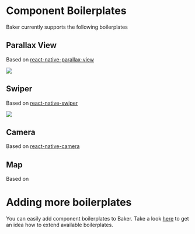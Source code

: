 # Component Boilerplates

Baker currently supports the following boilerplates

## Parallax View

Based on [react-native-parallax-view](https://github.com/lelandrichardson/react-native-parallax-view)

![](https://camo.githubusercontent.com/07df318dc85ff925e4043b9fd240315518733aa0/687474703a2f2f692e67697068792e636f6d2f785469546e65654362316e7061476f72686d2e676966)

## Swiper

Based on [react-native-swiper](https://github.com/leecade/react-native-swiper)

![](https://camo.githubusercontent.com/2bb70cd3dc3b94523811ab1536cc5ad30932d2be/687474703a2f2f692e696d6775722e636f6d2f7a7273617a41472e6769662532303d33303078)

## Camera

Based on [react-native-camera](https://github.com/lwansbrough/react-native-camera)

## Map

Based on []()



# Adding more boilerplates

You can easily add component boilerplates to Baker. Take a look [here](https://github.com/thebakeryio/baker/tree/master/baker/generators/component/templates/boilerplates) to get an idea how to extend available boilerplates.

